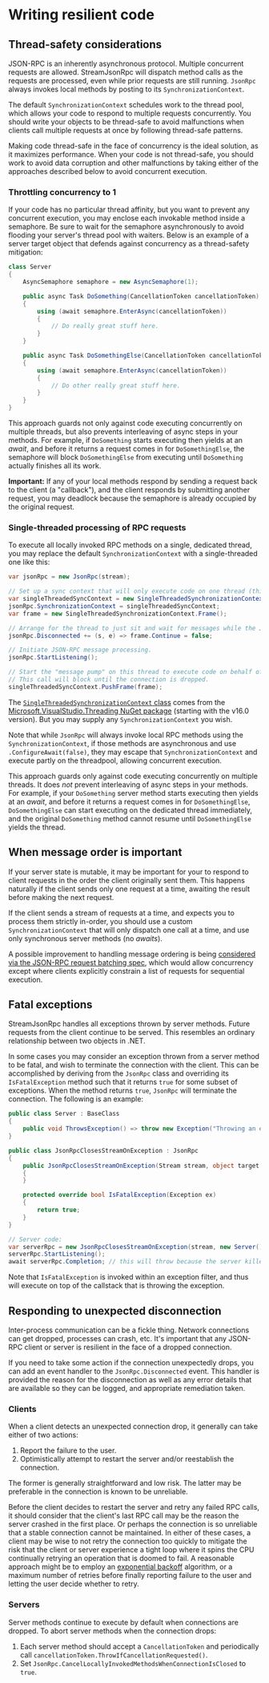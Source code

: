 # Writing resilient code

## Thread-safety considerations

JSON-RPC is an inherently asynchronous protocol. Multiple concurrent requests are allowed.
StreamJsonRpc will dispatch method calls as the requests are processed, even while prior requests are still running.
`JsonRpc` always invokes local methods by posting to its `SynchronizationContext`.

The default `SynchronizationContext` schedules work to the thread pool, which allows your code
to respond to multiple requests concurrently. You should write your objects to be thread-safe to avoid
malfunctions when clients call multiple requests at once by following thread-safe patterns.

Making code thread-safe in the face of concurrency is the ideal solution, as it maximizes performance.
When your code is not thread-safe, you should work to avoid data corruption and other malfunctions by taking
either of the approaches described below to avoid concurrent execution.

### Throttling concurrency to 1

If your code has no particular thread affinity, but you want to prevent any concurrent execution,
you may enclose each invokable method inside a semaphore. Be sure to wait for the semaphore asynchronously
to avoid flooding your server's thread pool with waiters. Below is an example of a server target object that
defends against concurrency as a thread-safety mitigation:

```cs
class Server
{
    AsyncSemaphore semaphore = new AsyncSemaphore(1);

    public async Task DoSomething(CancellationToken cancellationToken)
    {
        using (await semaphore.EnterAsync(cancellationToken))
        {
            // Do really great stuff here.
        }
    }

    public async Task DoSomethingElse(CancellationToken cancellationToken)
    {
        using (await semaphore.EnterAsync(cancellationToken))
        {
            // Do other really great stuff here.
        }
    }
}
```

This approach guards not only against code executing concurrently on multiple threads, but also
prevents interleaving of async steps in your methods. For example, if `DoSomething` starts executing
then yields at an *await*, and before it returns a request comes in for `DoSomethingElse`, the semaphore
will block `DoSomethingElse` from executing until `DoSomething` actually finishes all its work.

**Important:** If any of your local methods respond by sending a request back to the client (a "callback"),
and the client responds by submitting another request, you may deadlock because the semaphore is already occupied
by the original request.

### Single-threaded processing of RPC requests

To execute all locally invoked RPC methods on a single, dedicated thread, you may replace
the default `SynchronizationContext` with a single-threaded one like this:

```cs
var jsonRpc = new JsonRpc(stream);

// Set up a sync context that will only execute code on one thread (this one).
var singleThreadedSyncContext = new SingleThreadedSynchronizationContext();
jsonRpc.SynchronizationContext = singleThreadedSyncContext;
var frame = new SingleThreadedSynchronizationContext.Frame();

// Arrange for the thread to just sit and wait for messages while the JSON-RPC connection lasts.
jsonRpc.Disconnected += (s, e) => frame.Continue = false;

// Initiate JSON-RPC message processing.
jsonRpc.StartListening();

// Start the "message pump" on this thread to execute code on behalf of JsonRpc.
// This call will block until the connection is dropped.
singleThreadedSyncContext.PushFrame(frame);
```

The [`SingleThreadedSynchronizationContext` class](https://github.com/Microsoft/vs-threading/blob/master/src/Microsoft.VisualStudio.Threading/SingleThreadedSynchronizationContext.cs) comes from the [Microsoft.VisualStudio.Threading NuGet package](https://nuget.org/packages/Microsoft.VisualStudio.Threading) (starting with the v16.0 version). But you may supply any `SynchronizationContext` you wish.

Note that while `JsonRpc` will always invoke local RPC methods using the `SynchronizationContext`,
if those methods are asynchronous and use `.ConfigureAwait(false)`, they may escape that `SynchronizationContext`
and execute partly on the threadpool, allowing concurrent execution.

This approach guards only against code executing concurrently on multiple threads. It does *not*
prevent interleaving of async steps in your methods. For example, if your `DoSomething` server method starts executing
then yields at an *await*, and before it returns a request comes in for `DoSomethingElse`, `DoSomethingElse` can
start executing on the dedicated thread immediately, and the original `DoSomething` method cannot resume until
`DoSomethingElse` yields the thread.

## When message order is important

If your server state is mutable, it may be important for your to respond to client requests in the order
the client originally sent them. This happens naturally if the client sends only one request at a time,
awaiting the result before making the next request.

If the client sends a stream of requests at a time, and expects you to process them strictly in-order,
you should use a custom `SynchronizationContext` that will only dispatch one call at a time, and use only
synchronous server methods (no *awaits*).

A possible improvement to handling message ordering is being [considered via the JSON-RPC request batching spec](https://github.com/Microsoft/vs-streamjsonrpc/issues/134), which would allow concurrency except where clients
explicitly constrain a list of requests for sequential execution.

## Fatal exceptions

StreamJsonRpc handles all exceptions thrown by server methods. Future requests from the client continue to be served.
This resembles an ordinary relationship between two objects in .NET.

In some cases you may consider an exception thrown from a server method to be fatal, and wish to terminate the connection
with the client. This can be accomplished by deriving from the `JsonRpc` class and overriding its `IsFatalException` method
such that it returns `true` for some subset of exceptions. When the method returns `true`, `JsonRpc` will terminate the connection.
The following is an example:

```cs
public class Server : BaseClass
{
    public void ThrowsException() => throw new Exception("Throwing an exception");
}

public class JsonRpcClosesStreamOnException : JsonRpc
{
    public JsonRpcClosesStreamOnException(Stream stream, object target = null) : base(stream, target)
    {
    }

    protected override bool IsFatalException(Exception ex)
    {
        return true;
    }
}

// Server code:
var serverRpc = new JsonRpcClosesStreamOnException(stream, new Server());
serverRpc.StartListening();
await serverRpc.Completion; // this will throw because the server killed the connection when `Server.ThrowsException` fails.
```

Note that `IsFatalException` is invoked within an exception filter, and thus will execute on top of the callstack
that is throwing the exception.

## Responding to unexpected disconnection

Inter-process communication can be a fickle thing. Network connections can get dropped, processes can crash, etc.
It's important that any JSON-RPC client or server is resilient in the face of a dropped connection.

If you need to take some action if the connection unexpectedly drops, you can add an event handler to the
`JsonRpc.Disconnected` event. This handler is provided the reason for the disconnection as well as any error details
that are available so they can be logged, and appropriate remediation taken.

### Clients

When a client detects an unexpected connection drop, it generally can take either of two actions:

1. Report the failure to the user.
1. Optimistically attempt to restart the server and/or reestablish the connection.

The former is generally straightforward and low risk.
The latter may be preferable in the connection is known to be unreliable.

Before the client decides to restart the server and retry any failed RPC calls, it should consider that the client's
last RPC call may be the reason the server crashed in the first place. Or perhaps the connection is so unreliable
that a stable connection cannot be maintained. In either of these cases, a client may be wise to not retry the
connection too quickly to mitigate the risk that the client or server experience a tight loop where it spins the CPU
continually retrying an operation that is doomed to fail.
A reasonable approach might be to employ an [exponential backoff](https://en.wikipedia.org/wiki/Exponential_backoff)
algorithm, or a maximum number of retries before finally reporting failure to the user and letting the user decide
whether to retry.

### Servers

Server methods continue to execute by default when connections are dropped. To abort server methods when the connection drops:

1. Each server method should accept a `CancellationToken` and periodically call `cancellationToken.ThrowIfCancellationRequested()`.
1. Set `JsonRpc.CancelLocallyInvokedMethodsWhenConnectionIsClosed` to `true`.
